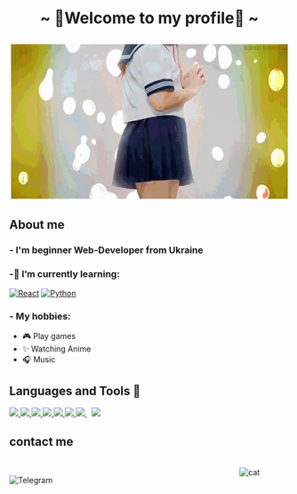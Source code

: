 <h1 align="center"> ~ 💖Welcome to my profile💖 ~ </h1>

<h2 align="center"> 

![Welcome](https://github.com/Ich1ro/Ich1ro/blob/main/assets/japan-anime.gif) 


## About me

### - I'm beginner Web-Developer from Ukraine

### -🌱 I’m currently learning: 

[![React](https://img.shields.io/badge/-ReactJs-61DAFB?logo=react&logoColor=white&style=plastic)](https://reactjs.org/)
[![Python](https://img.shields.io/badge/-Python-05122A?style=flat&logo=python)](https://www.python.org/)

### - My hobbies: 
- 🎮 Play games
- ✨ Watching Anime
- 🎧 Music


## Languages and Tools 🔨

<p align="left"> 
    <a href="https://reactjs.org/" target="_blank"> <img src="https://img.icons8.com/color/48/000000/react-native.png"/> </a>
    <a href="https://developer.mozilla.org/en-US/docs/Web/JavaScript" target="_blank"> <img src="https://img.icons8.com/color/48/000000/javascript.png"/> </a> 
    <a href="https://www.w3.org/html/" target="_blank"> <img src="https://img.icons8.com/color/48/000000/html-5.png"/> </a> 
    <a href="https://www.w3schools.com/css/" target="_blank"> <img src="https://img.icons8.com/color/48/000000/css3.png"/> </a> 
    <a href="https://getbootstrap.com" target="_blank"> <img src="https://img.icons8.com/color/48/000000/bootstrap.png"/> </a> 
    <a href="https://www.python.org" target="_blank"> <img src="https://img.icons8.com/color/48/000000/python.png"/> </a> 
    <a style="padding-right:8px;" href="https://www.mysql.com/" target="_blank"> <img src="https://img.icons8.com/fluent/50/000000/mysql-logo.png"/> </a>
    <a href="https://git-scm.com/" target="_blank"> <img src="https://img.icons8.com/color/48/000000/git.png"/> </a> 
  
</p>

## contact me
<p>
</br>

<img hight="90" width="90" alt="cat" align="right" scr="https://github.com/Ich1ro/Ich1ro/blob/main/assets/av.gif"> 

![Telegram](https://img.shields.io/badge/Telegram-2CA5E0?style=for-the-badge&logo=telegram&logoColor=white) 

</p>